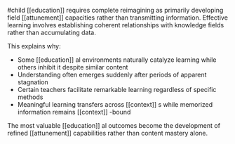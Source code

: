 #child 
[[education]]  requires complete reimagining as primarily developing field [[attunement]]  capacities rather than transmitting information. Effective learning involves establishing coherent relationships with knowledge fields rather than accumulating data.

This explains why:

- Some [[education]] al environments naturally catalyze learning while others inhibit it despite similar content
- Understanding often emerges suddenly after periods of apparent stagnation
- Certain teachers facilitate remarkable learning regardless of specific methods
- Meaningful learning transfers across [[context]] s while memorized information remains [[context]] -bound

The most valuable [[education]] al outcomes become the development of refined [[attunement]]  capabilities rather than content mastery alone.